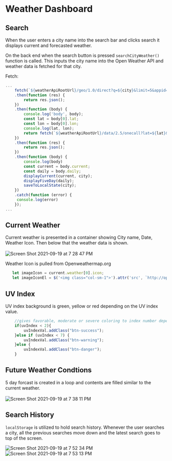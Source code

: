 # Weather Dashboard

## Search

When the user enters a city name into the search bar and clicks search it displays current and forecasted weather. 

On the back end when the search button is pressed `searchCityWeather()` function is called. This inputs the city name into the Open Weather API and weather data is fetched for that city.

Fetch:

```javascript
...
    fetch(`${weatherApiRootUrl}/geo/1.0/direct?q=${city}&limit=5&appid=${weatherApiKey}`)
    .then(function (res) {
        return res.json();
    })
    .then(function (body) {
        console.log('body', body);
        const lat = body[0].lat;
        const lon = body[0].lon;
        console.log(lat, lon);
        return fetch(`${weatherApiRootUrl}/data/2.5/onecall?lat=${lat}&lon=${lon}&units=imperial&exclude=minutely,hourly&appid=${weatherApiKey}`)
    })
    .then(function (res) {
        return res.json();
    })
    .then(function (body) {
        console.log(body)
        const current = body.current;
        const daily = body.daily;
        displayCurrent(current, city);
        displayFiveDay(daily);
        saveToLocalState(city);
    })
    .catch(function (error) {
     console.log(error)
    });
...
```

## Current Weather

Current weather is presented in a container showing City name, Date, Weather Icon. Then below that the weather data is shown.
<br>
<br>
![Screen Shot 2021-09-19 at 7 28 47 PM](https://user-images.githubusercontent.com/85598391/133947987-2686a829-e4bf-4075-a7e4-1e2e411a7d0f.png)

Weather Icon is pulled from Openweathermap.org

```javascript
   let imageIcon = current.weather[0].icon;
   let imageIconEl = $('<img class="col-sm-1">').attr('src', `http://openweathermap.org/img/wn/${imageIcon}.png`);
```


## UV Index

UV index background is green, yellow or red depending on the UV index value.

```javascript
    //gives favorable, moderate or severe coloring to index number depending on value
    if(uvIndex < 2){
        uvIndexVal.addClass("btn-success");
    }else if (uvIndex < 7) {
        uvIndexVal.addClass("btn-warning");
    }else {
        uvIndexVal.addClass("btn-danger");
    }
```

## Future Weather Condtions

5 day forcast is created in a loop and contents are filled similar to the current weather.
<br>
<br>
![Screen Shot 2021-09-19 at 7 38 11 PM](https://user-images.githubusercontent.com/85598391/133948265-603e13b4-a857-4e56-a5e1-815af831317a.png)


## Search History

`localStorage` is utilized to hold search history. Whenever the user searches a city, all the previous searches move down and the latest search goes to top of the screen.

![Screen Shot 2021-09-19 at 7 52 34 PM](https://user-images.githubusercontent.com/85598391/133948687-f1f6bee8-de0f-4a0f-8e94-5972ec6a51b5.png) ![Screen Shot 2021-09-19 at 7 53 13 PM](https://user-images.githubusercontent.com/85598391/133948708-3a971b6e-073a-4ae3-aa23-e8a9037153ae.png)
